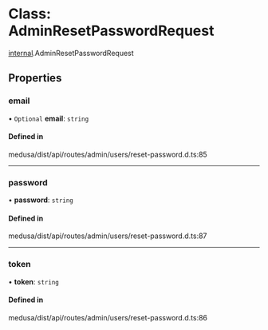 # Class: AdminResetPasswordRequest

[internal](../modules/internal-29.md).AdminResetPasswordRequest

## Properties

### email

• `Optional` **email**: `string`

#### Defined in

medusa/dist/api/routes/admin/users/reset-password.d.ts:85

___

### password

• **password**: `string`

#### Defined in

medusa/dist/api/routes/admin/users/reset-password.d.ts:87

___

### token

• **token**: `string`

#### Defined in

medusa/dist/api/routes/admin/users/reset-password.d.ts:86
